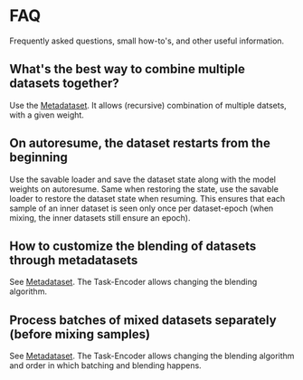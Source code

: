 <!--- Copyright (c) 2024, NVIDIA CORPORATION.
SPDX-License-Identifier: BSD-3-Clause -->

# FAQ
Frequently asked questions, small how-to's, and other useful information.

## What's the best way to combine multiple datasets together?

Use the [Metadataset](metadatasets.md). It allows (recursive) combination of multiple datsets, with a given weight.

## On autoresume, the dataset restarts from the beginning

Use the savable loader and save the dataset state along with the model weights on autoresume. Same when restoring
the state, use the savable loader to restore the dataset state when resuming. This ensures that each sample of an inner
dataset is seen only once per dataset-epoch (when mixing, the inner datasets still ensure an epoch).

## How to customize the blending of datasets through metadatasets

See [Metadataset](metadatasets.md). The Task-Encoder allows changing the blending algorithm.

## Process batches of mixed datasets separately (before mixing samples)

See [Metadataset](metadatasets.md). The Task-Encoder allows changing the blending algorithm and order in which batching and blending happens.
